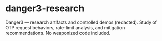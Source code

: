 # danger3-research
Danger3 — research artifacts and controlled demos (redacted). Study of OTP request behaviors, rate-limit analysis, and mitigation recommendations. No weaponized code included.

